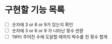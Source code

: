 # 구현할 기능 목록
* [ ] 숫자에 3 or 6 or 9가 있는지 확인
* [ ] 숫자에 3 or 6 or 9 가 나타난 횟수 반환
* [ ] 1부터 주어진 수에 도달할 때까지 박수를 친 횟수 합계